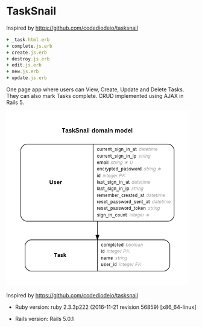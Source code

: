 # TaskSnail

Inspired by https://github.com/codediodeio/tasksnail

```ruby
+ _task.html.erb
+ complete.js.erb
+ create.js.erb
+ destroy.js.erb
+ edit.js.erb
+ new.js.erb
+ update.js.erb
```
One page app where users can View, Create, Update and Delete Tasks. They can also mark Tasks complete. CRUD implemented using AJAX in Rails 5.

![TaskSnail ERD](erd.png)

Inspired by https://github.com/codediodeio/tasksnail

* Ruby version: ruby 2.3.3p222 (2016-11-21 revision 56859) [x86_64-linux]

* Rails version: Rails 5.0.1